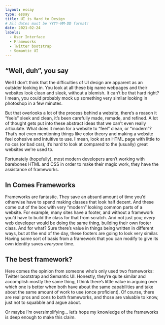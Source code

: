 ```yaml
---
layout: essay
type: essay
title: UI is Hard to Design
# All dates must be YYYY-MM-DD format!
date: 2021-02-24
labels:
  - User Interface
  - Frameworks
  - Twitter bootstrap
  - Semantic UI
---
```



## “Well, duh”, you say

Well I don’t think that the difficulties of UI design are apparent as an outsider looking in. You look at all these big name webpages and their websites look clean and sleek, without a blemish. It can’t be that hard right? I mean, you could probably mock up something very similar looking in photoshop in a few minutes. 

But that overlooks a lot of the process behind a website, there’s a reason it “feels” sleek and clean, it’s been carefully made, remade, and refined. A lot of thought gets put into these abstract ideas that we can’t even really articulate. What does it mean for a website to “feel” clean, or “modern”? That’s not even mentioning things like color theory and making a website feel cohesive and intuitive to use. I mean, look at an HTML page with little to no css (or bad css), it’s hard to look at compared to the (usually) great websites we're used to. 

Fortunately (hopefully), most modern developers aren’t working with barebones HTML and CSS in order to make their magic work, they have the assistance of frameworks.

## In Comes Frameworks

Frameworks are fantastic. They save an absurd amount of time you’d otherwise have to spend making classes that look half decent. And these come out of the box with very “modern” looking common parts of a website. For example, many sites have a footer, and without a framework you’d have to build the class for that from scratch. And not just you; *every* web developer would be doing the same thing, building their own footer class. And for what? Sure there’s value in things being written in different ways, but at the end of the day, these footers are going to look very similar. Having some sort of basis from a framework that you can modify to give its own identity saves *everyone* time.

## The best framework?

Here comes the opinion from someone who’s only used two frameworks: Twitter bootstrap and Semantic UI. Honestly, they’re quite similar and accomplish mostly the same thing, I think there’s little value in arguing over which one is better when both have about the same capabilities and take about the same amount of work to use (once proficient). Of course, there are real pros and cons to both frameworks, and those are valuable to know, just not to squabble and argue about.

Or maybe I’m oversimplifying… let’s hope my knowledge of the frameworks is deep enough to make this claim.



